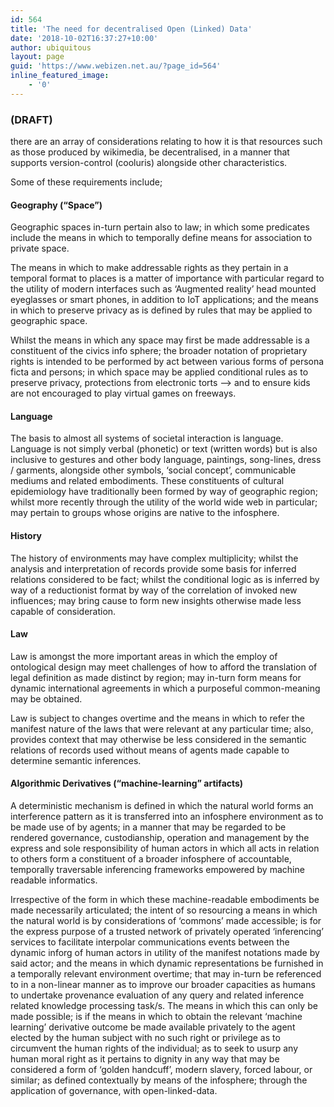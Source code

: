 ```yaml
---
id: 564
title: 'The need for decentralised Open (Linked) Data'
date: '2018-10-02T16:37:27+10:00'
author: ubiquitous
layout: page
guid: 'https://www.webizen.net.au/?page_id=564'
inline_featured_image:
    - '0'
---
```


### (DRAFT)

there are an array of considerations relating to how it is that resources such as those produced by wikimedia, be decentralised, in a manner that supports version-control (cooluris) alongside other characteristics.

Some of these requirements include;

#### **Geography (“Space”)**

Geographic spaces in-turn pertain also to law; in which some predicates include the means in which to temporally define means for association to private space.

The means in which to make addressable rights as they pertain in a temporal format to places is a matter of importance with particular regard to the utility of modern interfaces such as ‘Augmented reality’ head mounted eyeglasses or smart phones, in addition to IoT applications; and the means in which to preserve privacy as is defined by rules that may be applied to geographic space. 

Whilst the means in which any space may first be made addressable is a constituent of the civics info sphere; the broader notation of proprietary rights is intended to be performed by act between various forms of persona ficta and persons; in which space may be applied conditional rules as to preserve privacy, protections from electronic torts —&gt; and to ensure kids are not encouraged to play virtual games on freeways.

#### **Language**

The basis to almost all systems of societal interaction is language. Language is not simply verbal (phonetic) or text (written words) but is also inclusive to gestures and other body language, paintings, song-lines, dress / garments, alongside other symbols, ‘social concept’, communicable mediums and related embodiments. These constituents of cultural epidemiology have traditionally been formed by way of geographic region; whilst more recently through the utility of the world wide web in particular; may pertain to groups whose origins are native to the infosphere.

#### **History**

The history of environments may have complex multiplicity; whilst the analysis and interpretation of records provide some basis for inferred relations considered to be fact; whilst the conditional logic as is inferred by way of a reductionist format by way of the correlation of invoked new influences; may bring cause to form new insights otherwise made less capable of consideration. 

#### **Law**

Law is amongst the more important areas in which the employ of ontological design may meet challenges of how to afford the translation of legal definition as made distinct by region; may in-turn form means for dynamic international agreements in which a purposeful common-meaning may be obtained. 

Law is subject to changes overtime and the means in which to refer the manifest nature of the laws that were relevant at any particular time; also, provides context that may otherwise be less considered in the semantic relations of records used without means of agents made capable to determine semantic inferences.

#### **Algorithmic Derivatives (“machine-learning” artifacts)**

A deterministic mechanism is defined in which the natural world forms an interference pattern as it is transferred into an infosphere environment as to be made use of by agents; in a manner that may be regarded to be rendered governance, custodianship, operation and management by the express and sole responsibility of human actors in which all acts in relation to others form a constituent of a broader infosphere of accountable, temporally traversable inferencing frameworks empowered by machine readable informatics.

Irrespective of the form in which these machine-readable embodiments be made necessarily articulated; the intent of so resourcing a means in which the natural world is by considerations of ‘commons’ made accessible; is for the express purpose of a trusted network of privately operated ‘inferencing’ services to facilitate interpolar communications events between the dynamic inforg of human actors in utility of the manifest notations made by said actor; and the means in which dynamic representations be furnished in a temporally relevant environment overtime; that may in-turn be referenced to in a non-linear manner as to improve our broader capacities as humans to undertake provenance evaluation of any query and related inference related knowledge processing task/s. The means in which this can only be made possible; is if the means in which to obtain the relevant ‘machine learning’ derivative outcome be made available privately to the agent elected by the human subject with no such right or privilege as to circumvent the human rights of the individual; as to seek to usurp any human moral right as it pertains to dignity in any way that may be considered a form of ‘golden handcuff’, modern slavery, forced labour, or similar; as defined contextually by means of the infosphere; through the application of governance, with open-linked-data.
